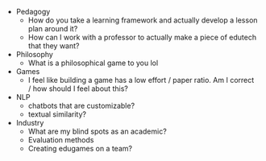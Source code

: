 - Pedagogy
   - How do you take a learning framework and actually develop a lesson plan around it?
   - How can I work with a professor to actually make a piece of edutech that they want?
 - Philosophy
   - What is a philosophical game to you lol
 - Games
   - I feel like building a game has a low effort / paper ratio. Am I correct / how should I feel about this?
 - NLP
   - chatbots that are customizable?
   - textual similarity?
 - Industry
   - What are my blind spots as an academic?
   - Evaluation methods
   - Creating edugames on a team?
